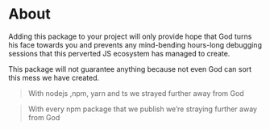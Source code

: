 # About

Adding this package to your project will only provide hope that God turns his face towards you and prevents any mind-bending hours-long debugging sessions that this perverted JS ecosystem has managed to create.

This package will not guarantee anything because not even God can sort this mess we have created. 

> With nodejs ,npm, yarn and ts we strayed further away from God 

> With every npm package that we publish we’re straying further away from God
